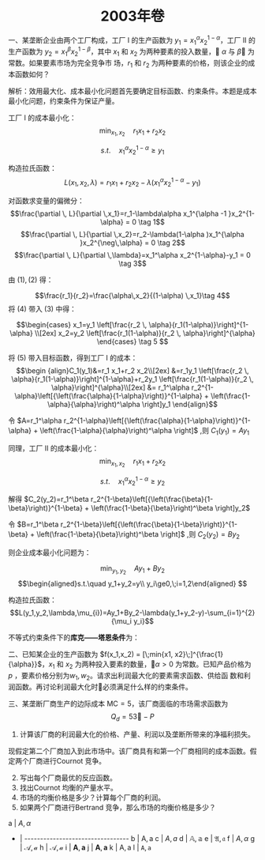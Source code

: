 # <center><b>2003年卷</b></center>
一、某垄断企业由两个工厂构成，工厂 ${\mathrm I}$ 的生产函数为 $y_1=x_1^\alpha x_2^{1-\alpha}$，工厂 ${\mathrm {II}}$ 的生产函数为 $y_2 = x_1^\beta x_2^{1-\beta}$，其中 $x_1$ 和 $x_2$ 为两种要素的投入数量， $\alpha$ 与 $\beta$ 为常数。如果要素市场为完全竞争市 场，$r_1$ 和 $r_2$ 为两种要素的价格，则该企业的成本函数如何？

解析：效用最大化、成本最小化问题首先要确定目标函数、约束条件。本题是成本最小化问题，约束条件为保证产量。

工厂 ${\mathrm I}$ 的成本最小化：
$$\min_{x_1,x_2}\quad {r_1x_1+r_2x_2}$$

$$s.t.\quad x_1^\alpha x_2^{1-\alpha}\ge  y_1$$

构造拉氏函数：
$$L(x_1,x_2,\lambda)=r_1x_1+r_2x_2-\lambda(x_1^\alpha x_2^{1-\alpha}-y_1)$$

对函数求变量的偏微分：
$$\frac{\partial \, L}{\partial \,x_1}=r_1-\lambda\alpha x_1^{\alpha -1 }x_2^{1-\alpha} = 0 \tag 1$$
$$\frac{\partial \, L}{\partial \,x_2}=r_2-\lambda(1-\alpha )x_1^{\alpha }x_2^{\neg\,\alpha} = 0 \tag 2$$
$$\frac{\partial \, L}{\partial \,\lambda}=x_1^\alpha x_2^{1-\alpha}-y_1 = 0 \tag 3$$

由 $(1),(2)$ 得：

$$\frac{r_1}{r_2}=\frac{\alpha\,x_2}{(1-\alpha) \,x_1}\tag 4$$
将 $(4)$ 带入 $(3)$ 中得：

$$\begin{cases}
x_1=y_1 \left[\frac{r_2 \, \alpha}{r_1(1-\alpha)}\right]^{1-\alpha} \\[2ex]
x_2=y_2 \left[\frac{r_1(1-\alpha)}{r_2 \, \alpha}\right]^{\alpha}
\end{cases} \tag 5
$$

将 $(5)$ 带入目标函数，得到工厂 ${\mathrm I}$ 的成本：
$$\begin {align}C_1(y_1)&=r_1 x_1+r_2 x_2\\[2ex]
&=r_1y_1 \left[\frac{r_2 \, \alpha}{r_1(1-\alpha)}\right]^{1-\alpha}+r_2y_1 \left[\frac{r_1(1-\alpha)}{r_2 \, \alpha}\right]^{\alpha}\\[2ex]
&= r_1^\alpha r_2^{1-\alpha}\left[{\left(\frac{\alpha}{1-\alpha}\right)}^{1-\alpha} + \left(\frac{1-\alpha}{\alpha}\right)^\alpha \right]y_1
\end{align}$$

令 $A=r_1^\alpha r_2^{1-\alpha}\left[{\left(\frac{\alpha}{1-\alpha}\right)}^{1-\alpha} + \left(\frac{1-\alpha}{\alpha}\right)^\alpha \right]$ ,则 $C_1(y_1)=A y_1$


同理，工厂 ${\mathrm {II}}$ 的成本最小化：
$$\min_{x_1,x_2}\quad {r_1x_1+r_2x_2}$$

$$s.t.\quad x_1^\alpha x_2^{1-\alpha}\ge  y_2$$

解得 $C_2(y_2)=r_1^\beta r_2^{1-\beta}\left[{\left(\frac{\beta}{1-\beta}\right)}^{1-\beta} + \left(\frac{1-\beta}{\beta}\right)^\beta \right]y_2$

令 $B=r_1^\beta r_2^{1-\beta}\left[{\left(\frac{\beta}{1-\beta}\right)}^{1-\beta} + \left(\frac{1-\beta}{\beta}\right)^\beta \right]$ ,则 $C_2(y_2)=B y_2$



则企业成本最小化问题为：

$$\min_{y_1,y_2}\quad{Ay_1+By_2}$$
$$\begin{aligned}s.t.\quad y_1+y_2=y\\
y_i\ge0,\;i=1,2\end{aligned} $$

构造拉氏函数：
$$L(y_1,y_2,\lambda,\mu_{i})=Ay_1+By_2-\lambda(y_1+y_2-y)-\sum_{i=1}^{2}{\mu_i y_i}$$

不等式约束条件下的**库克——塔恩条件**为：



二、已知某企业的生产函数为 $f(x_1,x_2) = [\;min{x1, x2}\;]^{\frac{1}{\alpha}}$，$x_1$ 和 $x_2$ 为两种投入要素的数量，$\alpha > 0$ 为常数。已知产品价格为 $p$ ，要素价格分别为$w_1,w_2$。请求出利润最大化的要素需求函数、供给函 数和利润函数。再讨论利润最大化时必须满足什么样的约束条件。

三、某垄断厂商生产的边际成本 ${\mathrm {MC}} = 5$，该厂商面临的市场需求函数为
$$Q_d = 53 􀀀- P$$

1. 计算该厂商的利润最大化的价格、产量、利润以及垄断所带来的净福利损失。

现假定第二个厂商加入到此市场中。该厂商具有和第一个厂商相同的成本函数。假定两个厂商进行Cournot 竞争。

2. 写出每个厂商最优的反应函数。
3. 找出Cournot 均衡的产量水平。
4. 市场的均衡价格是多少？计算每个厂商的利润。
5. 如果两个厂商进行Bertrand 竞争，那么市场的均衡价格是多少？

a | $A,\alpha$
- | ---------------------------------
b | ${\mathrm A},{\mathrm a}$
c | ${\mathit A},{\mathit a}$
d | ${\mathbb A},{\mathbb a}$
e | ${\mathfrak A},{\mathfrak a}$
f | $A,\alpha$
g | ${\mathscr A},{\mathscr a}$
h | ${\mathcal A},{\mathcal a}$
i | ${\mathbf A},{\mathbf a}$
j | ${\boldsymbol A},{\boldsymbol a}$
k | ${\mathsf A},{\mathsf a}$
l | ${\mathtt A},{\mathtt a}$
